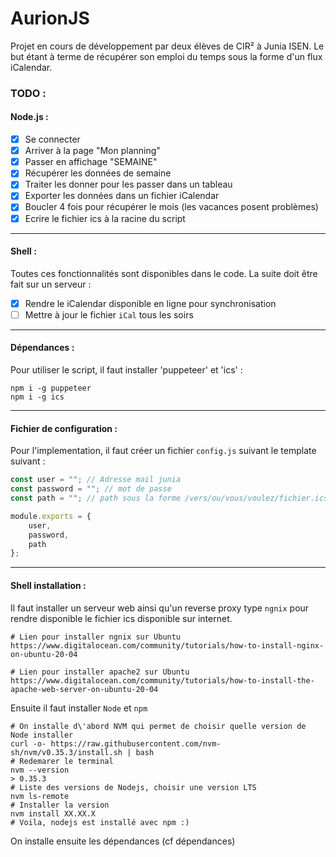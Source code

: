 # AurionJS

Projet en cours de développement par deux élèves de CIR² à Junia ISEN. Le but étant à terme de récupérer son emploi du temps sous la forme d'un flux iCalendar. 

### TODO :
#### Node.js :
- [x] Se connecter
- [x] Arriver à la page "Mon planning"
- [x] Passer en affichage "SEMAINE"
- [x] Récupérer les données de semaine
- [x] Traiter les donner pour les passer dans un tableau
- [x] Exporter les données dans un fichier iCalendar
- [x] Boucler 4 fois pour récupérer le mois (les vacances posent problèmes) 
- [x] Ecrire le fichier ics à la racine du script
----------------------------------------------------------------------------------------------

#### Shell :
Toutes ces fonctionnalités sont disponibles dans le code. 
La suite doit être fait sur un serveur : 
- [x] Rendre le iCalendar disponible en ligne pour synchronisation
- [ ] Mettre à jour le fichier `iCal` tous les soirs

----------------------------------------------------------------------------------------------

#### Dépendances :

Pour utiliser le script, il faut installer 'puppeteer' et 'ics' :
```console
npm i -g puppeteer
npm i -g ics
```
----------------------------------------------------------------------------------------------

#### Fichier de configuration :

Pour l'implementation, il faut créer un fichier `config.js` suivant le template suivant : 

```js
const user = ""; // Adresse mail junia
const password = ""; // mot de passe
const path = ""; // path sous la forme /vers/ou/vous/voulez/fichier.ics

module.exports = {
    user,
    password,
    path
};
```

----------------------------------------------------------------------------------------------

#### Shell installation :

Il faut installer un serveur web ainsi qu'un reverse proxy type `ngnix` pour rendre disponible le fichier ics disponible sur internet. 

```console
# Lien pour installer ngnix sur Ubuntu
https://www.digitalocean.com/community/tutorials/how-to-install-nginx-on-ubuntu-20-04

# Lien pour installer apache2 sur Ubuntu
https://www.digitalocean.com/community/tutorials/how-to-install-the-apache-web-server-on-ubuntu-20-04
```

Ensuite il faut installer `Node` et `npm`

```console
# On installe d\'abord NVM qui permet de choisir quelle version de Node installer
curl -o- https://raw.githubusercontent.com/nvm-sh/nvm/v0.35.3/install.sh | bash
# Redemarer le terminal
nvm --version
> 0.35.3
# Liste des versions de Nodejs, choisir une version LTS
nvm ls-remote
# Installer la version
nvm install XX.XX.X
# Voila, nodejs est installé avec npm :)
```

On installe ensuite les dépendances (cf dépendances)
